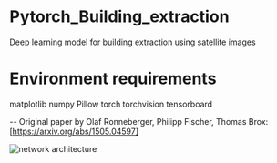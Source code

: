 # Pytorch_Building_extraction
Deep learning model for building extraction using satellite images
# Environment requirements
matplotlib
numpy
Pillow
torch
torchvision
tensorboard

--
Original paper by Olaf Ronneberger, Philipp Fischer, Thomas Brox: [https://arxiv.org/abs/1505.04597]

![network architecture](https://i.imgur.com/jeDVpqF.png)

